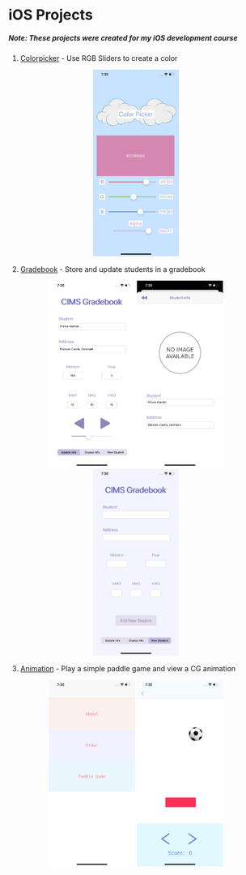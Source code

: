 # iOS Projects
##### Note: These projects were created for my iOS development course
1. [Colorpicker](/ColorChanger) - Use RGB Sliders to create a color
<p align = "center"><img src = "images/color.png" width = "170"></p>

2. [Gradebook](/grades) - Store and update students in a gradebook
<p align="center">
<img src = "images/gradebook1.png" width = "170">
<img src = "images/gradebook2.png" width = "170">
<img src = "images/gradebook3.png" width = "170">
</p>

3. [Animation](/Animation) - Play a simple paddle game and view a CG animation
<p align="center">
<img src = "images/animation1.png" width = "170">
<img src = "images/animation2.png" width = "170">
</p>
